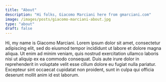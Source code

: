 ```yaml
---
title: "About"
description: "Hi folks, Giacomo Marciani here from gmarciani.com"
image: /images/posts/giacomo-marciani-about.jpg
type: "about"
draft: false
---
```


Hi, my name is Giacomo Marciani.
Lorem ipsum dolor sit amet, consectetur adipiscing elit, sed do eiusmod tempor incididunt ut labore et dolore magna aliqua. Ut enim ad minim veniam, quis nostrud exercitation ullamco laboris nisi ut aliquip ex ea commodo consequat. Duis aute irure dolor in reprehenderit in voluptate velit esse cillum dolore eu fugiat nulla pariatur. Excepteur sint occaecat cupidatat non proident, sunt in culpa qui officia deserunt mollit anim id est laborum.